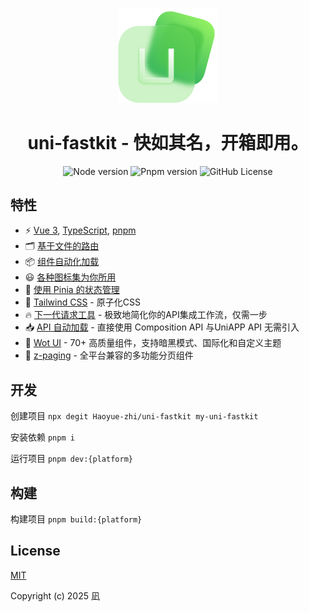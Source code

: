 <p align="center">
    <img width="160" src="./src/static/logo.png">
</p>

<h1 align="center">
  uni-fastkit -  快如其名，开箱即用。
</h1>

<div align="center">

![Node version](https://img.shields.io/badge/node-%3E%3D20-%235FA04E?logo=nodedotjs)
![Pnpm version](https://img.shields.io/badge/pnpm-%3E%3D9.12.0-%23F69220?logo=pnpm)
![GitHub License](https://img.shields.io/github/license/feige996/unibest)

</div>

## 特性

- ⚡️ [Vue 3](https://vuejs.org/), [TypeScript](https://www.typescriptlang.org/docs/), [pnpm](https://pnpm.io/)
- 🗂 [基于文件的路由](https://github.com/uni-helper/vite-plugin-uni-pages)
- 📦 [组件自动化加载](https://github.com/uni-helper/vite-plugin-uni-components)
- 😃 [各种图标集为你所用](https://icon-sets.iconify.design/)
- 🍍 [使用 Pinia 的状态管理](https://github.com/vuejs/pinia)
- 🎨 [Tailwind CSS](https://tailwindcss.com/) - 原子化CSS
- 🔥 [下一代请求工具](https://alova.js.org/zh-CN/) - 极致地简化你的API集成工作流，仅需一步
- 📥 [API 自动加载](https://github.com/antfu/unplugin-auto-import) - 直接使用 Composition API 与UniAPP API 无需引入
- 🚀 [Wot UI](https://wot-design-uni.cn/) - 70+ 高质量组件，支持暗黑模式、国际化和自定义主题
- 📖 [z-paging](https://z-paging.zxlee.cn/start/intro.html) - 全平台兼容的多功能分页组件

## 开发

创建项目 `npx degit Haoyue-zhi/uni-fastkit my-uni-fastkit`

安装依赖 `pnpm i`

运行项目 `pnpm dev:{platform}`

## 构建

构建项目 `pnpm build:{platform}`

## License

[MIT](https://opensource.org/licenses/MIT)

Copyright (c) 2025 凪

